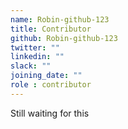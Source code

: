 ```yaml
---
name: Robin-github-123
title: Contributor
github: Robin-github-123
twitter: ""
linkedin: ""
slack: ""
joining_date: ""
role : contributor
---
```


Still waiting for this
